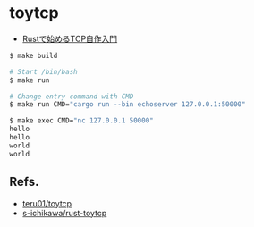 # toytcp

- [Rustで始めるTCP自作入門](https://techbookfest.org/product/6562563816947712?productVariantID=5842153718677504)

```sh
$ make build

# Start /bin/bash
$ make run

# Change entry command with CMD
$ make run CMD="cargo run --bin echoserver 127.0.0.1:50000"
```

```sh
$ make exec CMD="nc 127.0.0.1 50000"
hello
hello
world
world
```

## Refs.

- [teru01/toytcp](https://github.com/teru01/toytcp)
- [s-ichikawa/rust-toytcp](https://github.com/s-ichikawa/rust-toytcp)
